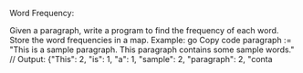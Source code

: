 Word Frequency:

Given a paragraph, write a program to find the frequency of each word. Store the word frequencies in a map.
Example:
go
Copy code
paragraph := "This is a sample paragraph. This paragraph contains some sample words."
// Output: {"This": 2, "is": 1, "a": 1, "sample": 2, "paragraph": 2, "conta